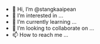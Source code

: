 - 👋 Hi, I’m @stangkaaipean
- 👀 I’m interested in ...
- 🌱 I’m currently learning ...
- 💞️ I’m looking to collaborate on ...
- 📫 How to reach me ...

<!---
stangkaaipean/stangkaaipean is a ✨ special ✨ repository because its `README.md` (this file) appears on your GitHub profile.
You can click the Preview link to take a look at your changes.
--->
